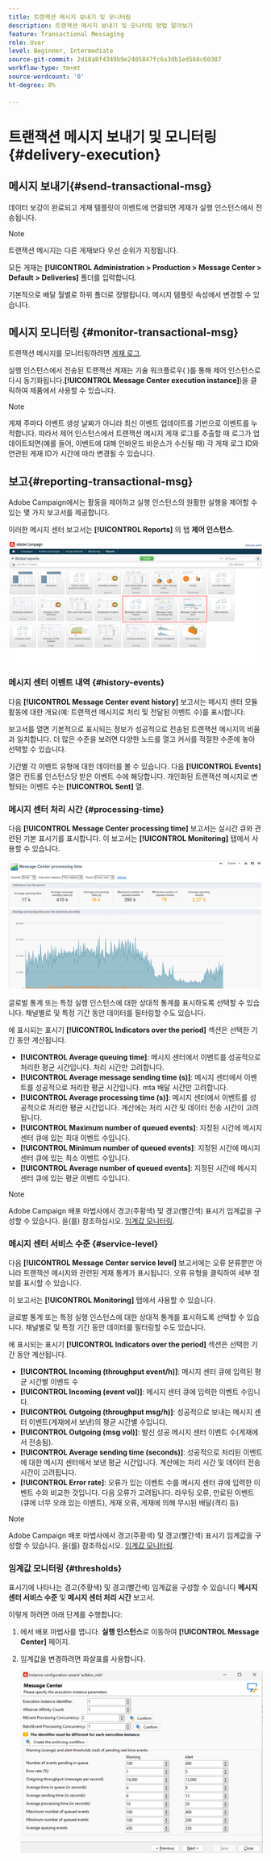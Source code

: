 ```yaml
---
title: 트랜잭션 메시지 보내기 및 모니터링
description: 트랜잭션 메시지 보내기 및 모니터링 방법 알아보기
feature: Transactional Messaging
role: User
level: Beginner, Intermediate
source-git-commit: 2d10a8f4349b9e2405847fc6a3db1ed568c60387
workflow-type: tm+mt
source-wordcount: '0'
ht-degree: 0%

---
```



# 트랜잭션 메시지 보내기 및 모니터링 {#delivery-execution}

## 메시지 보내기{#send-transactional-msg}

데이터 보강이 완료되고 게재 템플릿이 이벤트에 연결되면 게재가 실행 인스턴스에서 전송됩니다.

>[!NOTE]
>
>트랜잭션 메시지는 다른 게재보다 우선 순위가 지정됩니다.

모든 게재는 **[!UICONTROL Administration > Production > Message Center > Default > Deliveries]** 폴더를 입력합니다.

기본적으로 배달 월별로 하위 폴더로 정렬됩니다. 메시지 템플릿 속성에서 변경할 수 있습니다.

## 메시지 모니터링 {#monitor-transactional-msg}

트랜잭션 메시지를 모니터링하려면 [게재 로그](send.md).

실행 인스턴스에서 전송된 트랜잭션 게재는 기술 워크플로우( )를 통해 제어 인스턴스로 다시 동기화됩니다.**[!UICONTROL Message Center execution instance]**)을 클릭하여 제품에서 사용할 수 있습니다.

>[!NOTE]
>
>게재 주마다 이벤트 생성 날짜가 아니라 최신 이벤트 업데이트를 기반으로 이벤트를 누적합니다. 따라서 제어 인스턴스에서 트랜잭션 메시지 게재 로그를 추출할 때 로그가 업데이트되면(예를 들어, 이벤트에 대해 인바운드 바운스가 수신될 때) 각 게재 로그 ID와 연관된 게재 ID가 시간에 따라 변경될 수 있습니다.

<!--
To monitor the activity and running of the execution instance(s), see [Transactional messaging reports](transactional-messaging-reports.md).-->

## 보고{#reporting-transactional-msg}

Adobe Campaign에서는 활동을 제어하고 실행 인스턴스의 원활한 실행을 제어할 수 있는 몇 가지 보고서를 제공합니다.

이러한 메시지 센터 보고서는 **[!UICONTROL Reports]** 의 탭 **제어 인스턴스**.

![](assets/mc-reports.png)

### 메시지 센터 이벤트 내역 {#history-events}

다음 **[!UICONTROL Message Center event history]** 보고서는 메시지 센터 모듈 활동에 대한 개요(예: 트랜잭션 메시지로 처리 및 전달된 이벤트 수)를 표시합니다.

보고서를 열면 기본적으로 표시되는 정보가 성공적으로 전송된 트랜잭션 메시지의 비율과 일치합니다. 더 많은 수준을 보려면 다양한 노드를 열고 커서를 적절한 수준에 놓아 선택할 수 있습니다.

기간별 각 이벤트 유형에 대한 데이터를 볼 수 있습니다. 다음 **[!UICONTROL Events]** 열은 컨트롤 인스턴스당 받은 이벤트 수에 해당합니다. 개인화된 트랜잭션 메시지로 변형되는 이벤트 수는 **[!UICONTROL Sent]** 열.


### 메시지 센터 처리 시간 {#processing-time}

다음 **[!UICONTROL Message Center processing time]** 보고서는 실시간 큐와 관련된 기본 표시기를 표시합니다. 이 보고서는 **[!UICONTROL Monitoring]** 탭에서 사용할 수 있습니다.

![](assets/mc-processing-time-report.png)

글로벌 통계 또는 특정 실행 인스턴스에 대한 상대적 통계를 표시하도록 선택할 수 있습니다. 채널별로 및 특정 기간 동안 데이터를 필터링할 수도 있습니다.

에 표시되는 표시기 **[!UICONTROL Indicators over the period]** 섹션은 선택한 기간 동안 계산됩니다.

* **[!UICONTROL Average queuing time]**: 메시지 센터에서 이벤트를 성공적으로 처리한 평균 시간입니다. 처리 시간만 고려합니다.
* **[!UICONTROL Average message sending time (s)]**: 메시지 센터에서 이벤트를 성공적으로 처리한 평균 시간입니다. mta 배달 시간만 고려합니다.
* **[!UICONTROL Average processing time (s)]**: 메시지 센터에서 이벤트를 성공적으로 처리한 평균 시간입니다. 계산에는 처리 시간 및 데이터 전송 시간이 고려됩니다.
* **[!UICONTROL Maximum number of queued events]**: 지정된 시간에 메시지 센터 큐에 있는 최대 이벤트 수입니다.
* **[!UICONTROL Minimum number of queued events]**: 지정된 시간에 메시지 센터 큐에 있는 최소 이벤트 수입니다.
* **[!UICONTROL Average number of queued events]**: 지정된 시간에 메시지 센터 큐에 있는 평균 이벤트 수입니다.

>[!NOTE]
>
>Adobe Campaign 배포 마법사에서 경고(주황색) 및 경고(빨간색) 표시기 임계값을 구성할 수 있습니다. 을(를) 참조하십시오. [임계값 모니터링](#thresholds).



### 메시지 센터 서비스 수준 {#service-level}

다음 **[!UICONTROL Message Center service level]** 보고서에는 오류 분류뿐만 아니라 트랜잭션 메시지와 관련된 게재 통계가 표시됩니다. 오류 유형을 클릭하여 세부 정보를 표시할 수 있습니다.

이 보고서는 **[!UICONTROL Monitoring]** 탭에서 사용할 수 있습니다.

글로벌 통계 또는 특정 실행 인스턴스에 대한 상대적 통계를 표시하도록 선택할 수 있습니다. 채널별로 및 특정 기간 동안 데이터를 필터링할 수도 있습니다.

에 표시되는 표시기 **[!UICONTROL Indicators over the period]** 섹션은 선택한 기간 동안 계산됩니다.

* **[!UICONTROL Incoming (throughput event/h)]**: 메시지 센터 큐에 입력된 평균 시간별 이벤트 수
* **[!UICONTROL Incoming (event vol)]**: 메시지 센터 큐에 입력한 이벤트 수입니다.
* **[!UICONTROL Outgoing (throughput msg/h)]**: 성공적으로 보내는 메시지 센터 이벤트(게재에서 보낸)의 평균 시간별 수입니다.
* **[!UICONTROL Outgoing (msg vol)]**: 발신 성공 메시지 센터 이벤트 수(게재에서 전송됨).
* **[!UICONTROL Average sending time (seconds)]**: 성공적으로 처리된 이벤트에 대한 메시지 센터에서 보낸 평균 시간입니다. 계산에는 처리 시간 및 데이터 전송 시간이 고려됩니다.
* **[!UICONTROL Error rate]**: 오류가 있는 이벤트 수를 메시지 센터 큐에 입력한 이벤트 수와 비교한 것입니다. 다음 오류가 고려됩니다. 라우팅 오류, 만료된 이벤트(큐에 너무 오래 있는 이벤트), 게재 오류, 게재에 의해 무시된 배달(격리 등)

>[!NOTE]
>
>Adobe Campaign 배포 마법사에서 경고(주황색) 및 경고(빨간색) 표시기 임계값을 구성할 수 있습니다. 을(를) 참조하십시오. [임계값 모니터링](#thresholds).

### 임계값 모니터링 {#thresholds}

표시기에 나타나는 경고(주황색) 및 경고(빨간색) 임계값을 구성할 수 있습니다 **메시지 센터 서비스 수준** 및 **메시지 센터 처리 시간** 보고서.

이렇게 하려면 아래 단계를 수행합니다:

1. 에서 배포 마법사를 엽니다. **실행 인스턴스**&#x200B;로 이동하여 **[!UICONTROL Message Center]** 페이지.
1. 임계값을 변경하려면 화살표를 사용합니다.

   ![](assets/mc-thresholds.png)

